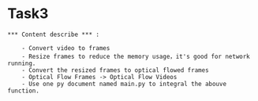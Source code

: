 # Task3

	*** Content describe *** :

		- Convert video to frames
		- Resize frames to reduce the memory usage，it's good for network running.
		- Convert the resized frames to optical flowed frames
		- Optical Flow Frames -> Optical Flow Videos
		- Use one py document named main.py to integral the abouve function.